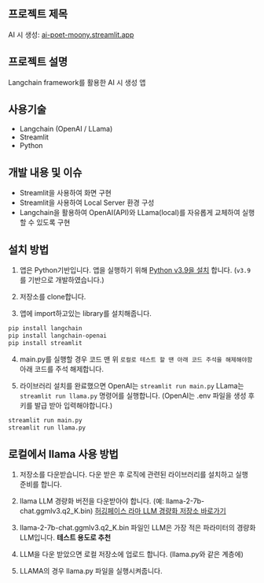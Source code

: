 ## 프로젝트 제목
AI 시 생성: [ai-poet-moony.streamlit.app](https://ai-poet-moony.streamlit.app/)

## 프로젝트 설명
Langchain framework를 활용한 AI 시 생성 앱

## 사용기술
* Langchain (OpenAI / LLama)
* Streamlit
* Python

## 개발 내용 및 이슈
- Streamlit을 사용하여 화면 구현
- Streamlit을 사용하여 Local Server 환경 구성
- Langchain을 활용하여 OpenAI(API)와 LLama(local)를 자유롭게 교체하여 실행 할 수 있도록 구현

## 설치 방법
1. 앱은 Python기반입니다. 앱을 실행하기 위해 [Python v3.9을 설치](https://www.python.org/downloads/) 합니다. (`v3.9`를 기반으로 개발하였습니다.)

2. 저장소를 clone합니다.

3. 앱에 import하고있는 library를 설치해줍니다.

```bash
pip install langchain
pip install langchain-openai
pip install streamlit
```

4. main.py를 실행할 경우 코드 맨 위 `로컬로 테스트 할 땐 아래 코드 주석을 해제해야함` 아래 코드를 주석 해제합니다.

5. 라이브러리 설치를 완료했으면 OpenAI는 `streamlit run main.py` LLama는 `streamlit run llama.py` 명령어를 실행합니다. (OpenAI는 .env 파일을 생성 후 키를 발급 받아 입력해야합니다.)

```bash
streamlit run main.py
streamlit run llama.py
```

## 로컬에서 llama 사용 방법
1. 저장소를 다운받습니다. 다운 받은 후 로직에 관련된 라이브러리를 설치하고 실행 준비를 합니다.

2. llama LLM 경량화 버전을 다운받아야 합니다. (예: llama-2-7b-chat.ggmlv3.q2_K.bin) [허깅페이스 라마 LLM 경량화 저장소 바로가기](https://huggingface.co/TheBloke/Llama-2-7B-Chat-GGML)

3. llama-2-7b-chat.ggmlv3.q2_K.bin 파일인 LLM은 가장 적은 파라미터의 경량화 LLM입니다. **테스트 용도로 추천**

4. LLM을 다운 받았으면 로컬 저장소에 업로드 합니다. (llama.py와 같은 계층에)

5. LLAMA의 경우 llama.py 파일을 실행시켜줍니다.